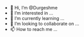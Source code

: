 - 👋 Hi, I’m @Durgeshme
- 👀 I’m interested in ...
- 🌱 I’m currently learning ...
- 💞️ I’m looking to collaborate on ...
- 📫 How to reach me ...

<!---
Durgeshme/Durgeshme is a ✨ special ✨ repository because its `README.md` (this file) appears on your GitHub profile.
You can click the Preview link to take a look at your changes.
--->
